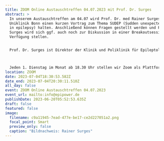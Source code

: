 ```yaml
---
title: ZOOM Online Austauschtreffen 04.07.2023 mit Prof. Dr. Surges
abstract: >
  In unserem Austauschtreffen am 04.07 wird Prof. Dr. med Rainer Surges von der
  Uniklinik Bonn einen kurzen Vortrag zum Thema SUDEP (Sudden unexpected death
  in epilepsy) halten. Anschließend können Fragen gestellt werden und Prof. Dr.
  Surges wird sich ggf. auch noch zur Diskussion in einer Breakoutsession zur
  Verfügung stellen.


  Prof. Dr. Surges ist Direktor der Klinik und Poliklinik für Epileptologie.



  Jeden 1. Dienstag im Monat ab 18.30 Uhr stellen wir Zoom als Plattform zum gemeinsamen Austausch zur Verfügung. Epilepsiebetroffene aller Altersgruppen sind dazu eingeladen. In der Regel gibt es einen Impulsvortrag zu einem zu ausgewählten Thema der Epilepsie, bspw. über neue Möglichkeiten der Behandlung oder Fortschritte in der Diagnostik. Im Anschluss wechseln die Teilnehmer in themenspezifische Breakoutsessions, um über alle verschiedenen Themen rund um Epilepsie, aber auch Privates zu diskutieren. Wir haben eine sehr lockere Atmosphäre und jeder kann kommen und gehen, wie und wann er Lust hat. Um mitzumachen ist allerdings zuvor eine Anmeldung per E-Mail notwendig.
location: ZOOM
date: 2023-07-04T18:30:53.582Z
date_end: 2023-07-04T20:30:11.510Z
all_day: false
event: ZOOM Online Austauschtreffen 04.07.2023
event_url: mailto:info@epipower.de
publishDate: 2023-06-20T05:52:53.635Z
draft: false
featured: false
image:
  filename: c9a11945-7ead-477e-be17-ce2d227051a2.png
  focal_point: Smart
  preview_only: false
  caption: "Bildnachweis: Rainer Surges"
---
```

